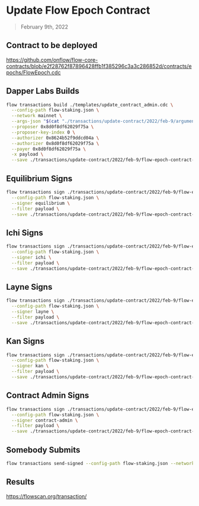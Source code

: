 # Update Flow Epoch Contract

> February 9th, 2022

## Contract to be deployed

https://github.com/onflow/flow-core-contracts/blob/e2f28762f87896428ffb1f385296c3a3c286852d/contracts/epochs/FlowEpoch.cdc

## Dapper Labs Builds

```sh
flow transactions build ./templates/update_contract_admin.cdc \
  --config-path flow-staking.json \
  --network mainnet \
  --args-json "$(cat "./transactions/update-contract/2022/feb-9/arguments-flow-epochs.json")" \
  --proposer 0x8d0f8df62029f75a \
  --proposer-key-index 0 \
  --authorizer 0x8624b52f9ddcd04a \
  --authorizer 0x8d0f8df62029f75a \
  --payer 0x8d0f8df62029f75a \
  -x payload \
  --save ./transactions/update-contract/2022/feb-9/flow-epoch-contract-upgrade-feb-9-unsigned.rlp
```

## Equilibrium Signs

```sh
flow transactions sign ./transactions/update-contract/2022/feb-9/flow-epoch-contract-upgrade-feb-9-unsigned.rlp \
  --config-path flow-staking.json \
  --signer equilibrium \
  --filter payload \
  --save ./transactions/update-contract/2022/feb-9/flow-epoch-contract-upgrade-feb-9-sig-1.rlp
```

## Ichi Signs

```sh
flow transactions sign ./transactions/update-contract/2022/feb-9/flow-epoch-contract-upgrade-feb-9-sig-1.rlp \
  --config-path flow-staking.json \
  --signer ichi \
  --filter payload \
  --save ./transactions/update-contract/2022/feb-9/flow-epoch-contract-upgrade-feb-9-sig-2.rlp
```

## Layne Signs

```sh
flow transactions sign ./transactions/update-contract/2022/feb-9/flow-epoch-contract-upgrade-feb-9-sig-2.rlp \
  --config-path flow-staking.json \
  --signer layne \
  --filter payload \
  --save ./transactions/update-contract/2022/feb-9/flow-epoch-contract-upgrade-feb-9-sig-3.rlp
```

## Kan Signs

```sh
flow transactions sign ./transactions/update-contract/2022/feb-9/flow-epoch-contract-upgrade-feb-9-sig-3.rlp \
  --config-path flow-staking.json \
  --signer kan \
  --filter payload \
  --save ./transactions/update-contract/2022/feb-9/flow-epoch-contract-upgrade-feb-9-sig-4.rlp
```

## Contract Admin Signs

```sh
flow transactions sign ./transactions/update-contract/2022/feb-9/flow-epoch-contract-upgrade-feb-9-sig-4.rlp \
  --config-path flow-staking.json \
  --signer contract-admin \
  --filter payload \
  --save ./transactions/update-contract/2022/feb-9/flow-epoch-contract-upgrade-feb-9-sig-complete.rlp
```

## Somebody Submits

```sh
flow transactions send-signed --config-path flow-staking.json --network mainnet ./transactions/update-contract/2022/feb-9/flow-epoch-contract-upgrade-feb-9-sig-complete.rlp
```


## Results

https://flowscan.org/transaction/
